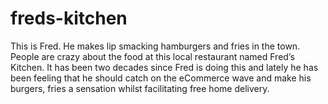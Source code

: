 # freds-kitchen
This is Fred. He makes lip smacking hamburgers and fries in the town. People are crazy about the food at this local restaurant named Fred’s Kitchen. It has been two decades since Fred is doing this and lately he has been feeling that he should catch on the eCommerce wave and make his burgers, fries a sensation whilst facilitating free home delivery.
